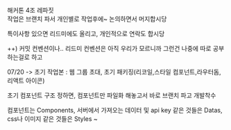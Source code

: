 해커톤 4조 레파짓  
작업은 브랜치 파서 개인별로 작업후에~ 논의하면서 머지합시당   

특이사항 있으면 리드미에도 올리고, 개인적으로 연락도 합시당  

++) 커밋 컨벤션이나.. 리드미 컨벤션은 아직 우리가 모르니까 그런건 나중에 따로 공부하는걸로 하고  
  
07/20 -> 초기 작업본 : 웹 그룹 초대, 초기 패키징(리코일,스타일 컴포넌트,라우터돔, 리액트 아이콘)  

초기 컴포넌트 구조 정하면, 컴포넌트만 파일화 해놓고서 바로 브랜치 파고 개발착수  

컴포넌트는 Components, 서버에서 가져오는 데이터 및 api key 같은 것들은 Datas, css나 이미지 같은 것들은 Styles ~  
